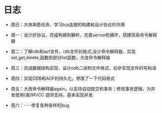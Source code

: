 # 日志
- 周日：大体熟悉任务，学习tcp连接的构建和设计协议的作用

- 周一：设计好协议，完成构建和解析，完善server的循环，搭建简易命令解释器

- 周二：了解rdb和aof文件，rdb文件的格式;设计命令解释器，实现set,get,delete,函数和部分list函数，大改命令解释器

- 周三：完成数据结构实现，设计odb二进制文件格式，初步实现文件的写和读

- 周四：实现ODB和AOF的持久化，修改了一下代码格式

- 周五：大改命令解释器again，以支持自动提交和事务；修改事务逻辑，为并发使用(类)MVCC
提供支持，基本实现并发

- 周六：······修复各种各样的bug